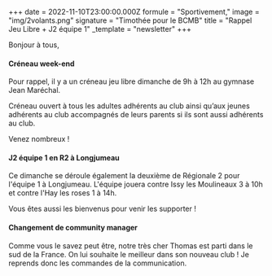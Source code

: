 +++
date = 2022-11-10T23:00:00.000Z
formule = "Sportivement,"
image = "img/2volants.png"
signature = "Timothée pour le BCMB"
title = "Rappel Jeu Libre + J2 équipe 1"
_template = "newsletter"
+++

Bonjour à tous,

#### Créneau week-end

Pour rappel, il y a un créneau jeu libre dimanche de 9h à 12h au gymnase Jean Maréchal.

Créneau ouvert à tous les adultes adhérents au club ainsi qu’aux jeunes adhérents au club accompagnés de leurs parents si ils sont aussi adhérents au club.

Venez nombreux !

#### J2 équipe 1 en R2 à Longjumeau

Ce dimanche se déroule également la deuxième de Régionale 2 pour l'équipe 1 à Longjumeau. L'équipe jouera contre Issy les Moulineaux 3 à 10h et contre l'Hay les roses 1 à 14h.

Vous êtes aussi les bienvenus pour venir les supporter !

#### Changement de community manager

Comme vous le savez peut être, notre très cher Thomas est parti dans le sud de la France. On lui souhaite le meilleur dans son nouveau club ! Je reprends donc les commandes de la communication.
